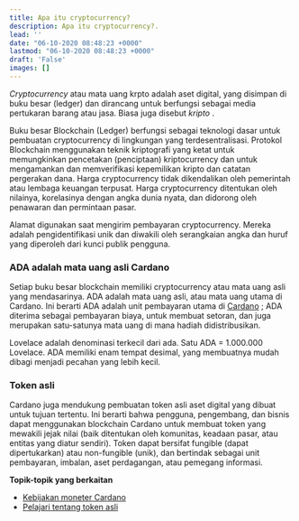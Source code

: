 ```yaml
---
title: Apa itu cryptocurrency?
description: Apa itu cryptocurrency?.
lead: ''
date: "06-10-2020 08:48:23 +0000"
lastmod: "06-10-2020 08:48:23 +0000"
draft: 'False'
images: []
---
```


*Cryptocurrency* atau mata uang krpto adalah aset digital, yang disimpan di buku besar (ledger) dan dirancang untuk berfungsi sebagai media pertukaran barang atau jasa. Biasa juga disebut *kripto* .

Buku besar Blockchain (Ledger) berfungsi sebagai teknologi dasar untuk pembuatan cryptocurrency di lingkungan yang terdesentralisasi. Protokol Blockchain menggunakan teknik kriptografi yang ketat untuk memungkinkan pencetakan (penciptaan) kriptocurrency dan untuk mengamankan dan memverifikasi kepemilikan kripto dan catatan pergerakan dana. Harga cryptocurrency tidak dikendalikan oleh pemerintah atau lembaga keuangan terpusat. Harga cryptocurrency ditentukan oleh nilainya, korelasinya dengan angka dunia nyata, dan didorong oleh penawaran dan permintaan pasar.

Alamat digunakan saat mengirim pembayaran cryptocurrency. Mereka adalah pengidentifikasi unik dan diwakili oleh serangkaian angka dan huruf yang diperoleh dari kunci publik pengguna.

### ADA adalah mata uang asli Cardano

Setiap buku besar blockchain memiliki cryptocurrency atau mata uang asli yang mendasarinya. ADA adalah mata uang asli, atau mata uang utama di Cardano. Ini berarti ADA adalah unit pembayaran utama di [Cardano](https://cardano.org/) ; ADA diterima sebagai pembayaran biaya, untuk membuat setoran, dan juga merupakan satu-satunya mata uang di mana hadiah didistribusikan.

Lovelace adalah denominasi terkecil dari ada. Satu ADA = 1.000.000 Lovelace. ADA memiliki enam tempat desimal, yang membuatnya mudah dibagi menjadi pecahan yang lebih kecil.

### Token asli

Cardano juga mendukung pembuatan token asli aset digital yang dibuat untuk tujuan tertentu. Ini berarti bahwa pengguna, pengembang, dan bisnis dapat menggunakan blockchain Cardano untuk membuat token yang mewakili jejak nilai (baik ditentukan oleh komunitas, keadaan pasar, atau entitas yang diatur sendiri). Token dapat bersifat fungible (dapat dipertukarkan) atau non-fungible (unik), dan bertindak sebagai unit pembayaran, imbalan, aset perdagangan, atau pemegang informasi.

**Topik-topik yang berkaitan**

- [Kebijakan moneter Cardano](https://docs.cardano.org/explore-cardano/monetary-policy)
- [Pelajari tentang token asli](https://docs.cardano.org/native-tokens/learn)
